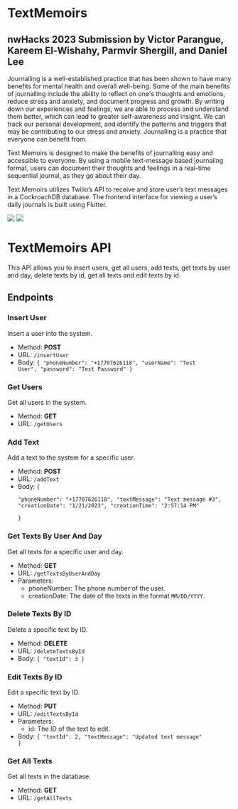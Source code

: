# TextMemoirs
## nwHacks 2023 Submission by Victor Parangue, Kareem El-Wishahy, Parmvir Shergill, and Daniel Lee

Journalling is a well-established practice that has been shown to have many benefits for mental health and overall well-being. Some of the main benefits of journalling include the ability to reflect on one's thoughts and emotions,  reduce stress and anxiety, and document progress and growth. By writing down our experiences and feelings, we are able to process and understand them better, which can lead to greater self-awareness and insight. We can track our personal development, and identify the patterns and triggers that may be contributing to our stress and anxiety. Journalling is a practice that everyone can benefit from.

Text Memoirs is designed to make the benefits of journalling easy and accessible to everyone. By using a mobile text-message based journaling format, users can document their thoughts and feelings in a real-time sequential journal, as they go about their day. 

Text Memoirs utilizes Twilio’s API to receive and store user’s text messages in a CockroachDB database. The frontend interface for viewing a user’s daily journals is built using Flutter.

![]([http://url/to/img.png](https://drive.google.com/file/d/1EU7DHIMvgs8kcH5-ISmOsCgT6mL6_TYE/view?usp=sharing))
![]([[http://url/to/img.png](https://drive.google.com/file/d/1EU7DHIMvgs8kcH5-ISmOsCgT6mL6_TYE/view?usp=sharing)](https://drive.google.com/file/d/1swQ0IJ-tqnVqx21ocA9chJWYXSeYcIgn/view?usp=sharing))


# TextMemoirs API

This API allows you to insert users, get all users, add texts, get texts by user and day, delete texts by id, get all texts and edit texts by id.

## Endpoints

### Insert User

Insert a user into the system.

-   Method: **POST**
-   URL: `/insertUser`
-   Body:
<code>{
    "phoneNumber": "+17707626118",
    "userName": "Test User",
    "password": "Test Password"
}</code>

### Get Users

Get all users in the system.

-   Method: **GET**
-   URL: `/getUsers`

### Add Text

Add a text to the system for a specific user.

-   Method: **POST**
-   URL: `/addText`
-   Body:
<code>{  
"phoneNumber":  "+17707626118",  "textMessage":  "Text message #3",  "creationDate":  "1/21/2023",  "creationTime":  "2:57:14 PM"  
}</code>

### Get Texts By User And Day

Get all texts for a specific user and day.

-   Method: **GET**
-   URL: `/getTextsByUserAndDay`
-   Parameters:
    -   phoneNumber: The phone number of the user.
    -   creationDate: The date of the texts in the format `MM/DD/YYYY`.

### Delete Texts By ID

Delete a specific text by ID.

-   Method: **DELETE**
-   URL: `/deleteTextsById`
-  Body:
<code>{
	"textId":  3
}</code>

 
### Edit Texts By ID

Edit a specific text by ID.

-   Method: **PUT**
-   URL: `/editTextsById`
-   Parameters:
    -   id: The ID of the text to edit.
-   Body:
<code>{
"textId":  2,
"textMessage":  "Updated text message"
}</code>

### Get All Texts

Get all texts in the database.

-   Method: **GET**
-   URL: `/getAllTexts`
